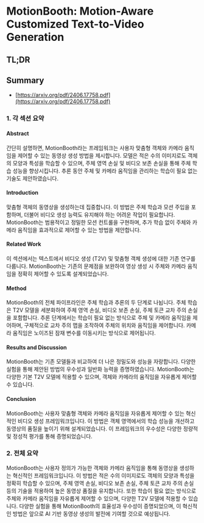 # MotionBooth: Motion-Aware Customized Text-to-Video Generation
## TL;DR
## Summary
- [https://arxiv.org/pdf/2406.17758.pdf](https://arxiv.org/pdf/2406.17758.pdf)

### 1. 각 섹션 요약

#### Abstract
간단히 설명하면, MotionBooth라는 프레임워크는 사용자 맞춤형 객체와 카메라 움직임을 제어할 수 있는 동영상 생성 방법을 제시합니다. 모델은 적은 수의 이미지로도 객체의 모양과 특성을 학습할 수 있으며, 주체 영역 손실 및 비디오 보존 손실을 통해 주체 학습 성능을 향상시킵니다. 추론 동안 주체 및 카메라 움직임을 관리하는 학습이 필요 없는 기술도 제안하였습니다.

#### Introduction
맞춤형 객체의 동영상을 생성하는데 집중합니다. 이 방법은 주체 학습과 모션 주입을 포함하며, 더불어 비디오 생성 능력도 유지해야 하는 어려운 작업이 필요합니다. MotionBooth는 범용적이고 정밀한 모션 컨트롤을 구현하며, 추가 학습 없이 주체와 카메라 움직임을 효과적으로 제어할 수 있는 방법을 제안합니다.

#### Related Work
이 섹션에서는 텍스트에서 비디오 생성 (T2V) 및 맞춤형 객체 생성에 대한 기존 연구를 다룹니다. MotionBooth는 기존의 문제점을 보완하여 영상 생성 시 주체와 카메라 움직임을 정확히 제어할 수 있도록 설계되었습니다.

#### Method
MotionBooth의 전체 파이프라인은 주체 학습과 추론의 두 단계로 나뉩니다. 주체 학습은 T2V 모델을 세분화하여 주체 영역 손실, 비디오 보존 손실, 주체 토큰 교차 주의 손실을 포함합니다. 추론 단계에서는 학습이 필요 없는 방식으로 주체 및 카메라 움직임을 제어하며, 구체적으로 교차 주의 맵을 조작하여 주체의 위치와 움직임을 제어합니다. 카메라 움직임은 노이즈된 잠재 변수를 이동시키는 방식으로 제어됩니다.

#### Results and Discussion
MotionBooth는 기존 모델들과 비교하여 더 나은 정밀도와 성능을 자랑합니다. 다양한 실험을 통해 제안된 방법의 우수성과 일반화 능력을 증명하였습니다. MotionBooth는 다양한 기본 T2V 모델에 적용할 수 있으며, 객체와 카메라의 움직임을 자유롭게 제어할 수 있습니다.

#### Conclusion
MotionBooth는 사용자 맞춤형 객체와 카메라 움직임을 자유롭게 제어할 수 있는 혁신적인 비디오 생성 프레임워크입니다. 이 방법은 객체 영역에서의 학습 성능을 개선하고 동영상의 품질을 높이기 위해 설계되었습니다. 이 프레임워크의 우수성은 다양한 정량적 및 정성적 평가를 통해 증명되었습니다.

### 2. 전체 요약
MotionBooth는 사용자 정의가 가능한 객체와 카메라 움직임을 통해 동영상을 생성하는 혁신적인 프레임워크입니다. 이 방법은 적은 수의 이미지로도 객체의 모양과 특성을 정확히 학습할 수 있으며, 주체 영역 손실, 비디오 보존 손실, 주체 토큰 교차 주의 손실 등의 기술을 적용하여 높은 동영상 품질을 유지합니다. 또한 학습이 필요 없는 방식으로 주체와 카메라 움직임을 자유롭게 제어할 수 있으며, 다양한 T2V 모델에 적용할 수 있습니다. 다양한 실험을 통해 MotionBooth의 효율성과 우수성이 증명되었으며, 이 혁신적인 방법은 앞으로 AI 기반 동영상 생성의 발전에 기여할 것으로 예상됩니다.

      